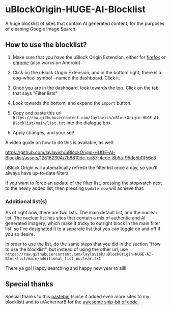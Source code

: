 # uBlockOrigin-HUGE-AI-Blocklist
A huge blocklist of sites that contain AI generated content, for the purposes of cleaning Google Image Search.



## How to use the blocklist?

1. Make sure that you have the uBlock Origin Extension, either for [firefox](https://addons.mozilla.org/en-US/firefox/addon/ublock-origin/) or [chrome](https://chromewebstore.google.com/detail/ublock-origin/cjpalhdlnbpafiamejdnhcphjbkeiagm) (also works on Android)

2. Click on the uBlock Origin Extension, and in the bottom right, there is a cog-wheel symbol--named the dashboard. Click it.

3. Once you are in the dashboard, look towards the top. Click on the tab that says "Filter lists"

4. Look towards the bottom, and expand the ```Import``` button.

5. Copy and paste this url ```https://raw.githubusercontent.com/laylavish/uBlockOrigin-HUGE-AI-Blocklist/main/list.txt``` into the dialogue box.

6. Apply changes, and your set!

A video guide on how to do this is available, as well:

https://github.com/laylavish/uBlockOrigin-HUGE-AI-Blocklist/assets/128162304/7b8810dc-ce87-4cdc-8b5a-95dc5b0f56c3


uBlock Origin will automatically refresh the filter list once a day, so you'll always have up-to-date filters. 

If you want to force an update of the filter list, pressing the stopwatch next to the newly added list, then pressing ```Update now``` will achieve that.

### Additional list(s)

As of right now, there are two lists. The main default list, and the nuclear list. The nuclear list has sites that contain a mix of authentic and AI generated imagery, which make it tricky to outright block in the main filter list, so I've designated it to a separate list that you can toggle on and off if you so desire.

In order to use the list, do the same steps that you did in the section "How to use the blocklist", but instead of using the other url, use ```https://raw.githubusercontent.com/laylavish/uBlockOrigin-HUGE-AI-Blocklist/main/additional_list_nuclear.txt```

There ya go! Happy searching and happy new year to all!!


## Special thanks

Special thanks to this [pastebin](https://pastebin.com/B8kP4imQ) (since it added even more sites to my blocklist) and to u/AchernarB for the [awesome snip-bit of code.](https://www.reddit.com/r/uBlockOrigin/comments/13uyex5/how_to_block_results_from_a_specific_site_in_the/)
